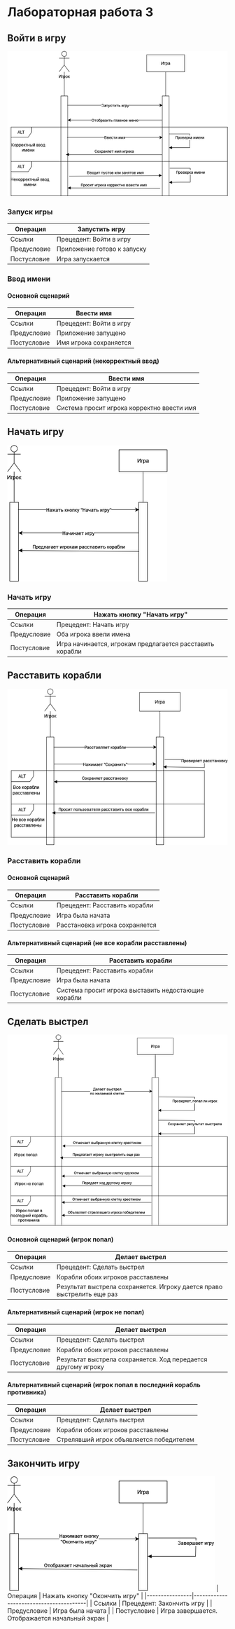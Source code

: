 # Лабораторная работа 3
## Войти в игру
![1](images/3_11.png)
### Запуск игры
| Операция       | Запустить игру             |
|----------------|----------------------------------------|
| Ссылки         | Прецедент: Войти в игру                |
| Предусловие    | Приложение готово к запуску                   |
| Постусловие    | Игра запускается   |
### Ввод имени
#### Основной сценарий
| Операция       | Ввести имя             |
|----------------|----------------------------------------|
| Ссылки         | Прецедент: Войти в игру                |
| Предусловие    | Приложение запущено                    |
| Постусловие    | Имя игрока сохраняется   |

#### Альтернативный сценарий (некорректный ввод)
| Операция       | Ввести имя             |
|----------------|----------------------------------------|
| Ссылки         | Прецедент: Войти в игру                |
| Предусловие    | Приложение запущено                    |
| Постусловие    | Система просит игрока корректно ввести имя  |
## Начать игру
![2](images/3_2.png)
### Начать игру
| Операция       | Нажать кнопку "Начать игру"             |
|----------------|----------------------------------------|
| Ссылки         | Прецедент: Начать игру                |
| Предусловие    | Оба игрока ввели имена                    |
| Постусловие    | Игра начинается, игрокам предлагается расставить корабли   |

## Расставить корабли

![3](images/3_33.png)
### Расставить корабли
#### Основной сценарий
| Операция       | Расставить корабли            |
|----------------|----------------------------------------|
| Ссылки         | Прецедент: Расставить корабли                |
| Предусловие    | Игра была начата                    |
| Постусловие    | Расстановка игрока сохраняется   |

#### Альтернативный сценарий (не все корабли расставлены)

| Операция       | Расставить корабли            |
|----------------|----------------------------------------|
| Ссылки         | Прецедент: Расставить корабли                |
| Предусловие    | Игра была начата                    |
| Постусловие    | Система просит игрока выставить недостающие корабли  |
## Сделать выстрел
![4](images/3_4.png)
#### Основной сценарий (игрок попал)
| Операция       | Делает выстрел            |
|----------------|----------------------------------------|
| Ссылки         | Прецедент: Сделать выстрел               |
| Предусловие    | Корабли обоих игроков расставлены                  |
| Постусловие    | Результат выстрела сохраняется. Игроку дается право выстрелить еще раз   |
#### Альтернативный сценарий (игрок  не попал)
| Операция       | Делает выстрел            |
|----------------|----------------------------------------|
| Ссылки         | Прецедент: Сделать выстрел               |
| Предусловие    | Корабли обоих игроков расставлены                  |
| Постусловие    | Результат выстрела сохраняется. Ход передается другому игроку  |

#### Альтернативный сценарий (игрок попал в последний корабль противника)
| Операция       | Делает выстрел            |
|----------------|----------------------------------------|
| Ссылки         | Прецедент: Сделать выстрел               |
| Предусловие    | Корабли обоих игроков расставлены                  |
| Постусловие    | Стрелявший игрок объявляется победителем   |

## Закончить игру

![5](images/3_5.png)
| Операция       | Нажать кнопку "Окончить игру"            |
|----------------|----------------------------------------|
| Ссылки         | Прецедент: Закончить игру              |
| Предусловие    | Игра была начата                  |
| Постусловие    | Игра завершается. Отображается начальный экран   |